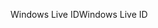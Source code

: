 <span data-ttu-id="59e37-101">Windows Live ID</span><span class="sxs-lookup"><span data-stu-id="59e37-101">Windows Live ID</span></span>